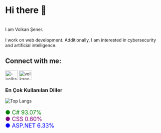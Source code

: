 <h1>Hi there 👋</h1>
<br>
I am Volkan Şener.
<br><br>
I work on web development. Additionally, I am interested in cybersecurity and artificial intelligence.

<h2 align="left">Connect with me:</h2>
<p align="left">
<a href="https://linkedin.com/in/-volkansener-" target="blank"><img align="center" src="https://raw.githubusercontent.com/rahuldkjain/github-profile-readme-generator/master/src/images/icons/Social/linked-in-alt.svg" alt="-volkansener-" height="30" width="40" /></a>
<a href="https://instagram.com/volkansenersen" target="blank"><img align="center" src="https://raw.githubusercontent.com/rahuldkjain/github-profile-readme-generator/master/src/images/icons/Social/instagram.svg" alt="volkansenersen" height="30" width="40" /></a>
</p>

<h3>En Çok Kullanılan Diller</h3>

![Top Langs](https://github-readme-stats.vercel.app/api/top-langs/?username=volkansenerrr&layout=compact&hide_border=true)

<p style="font-size: 18px;">
    <span style="color: green;">&#9679; C# 93.07%</span><br>
    <span style="color: purple;">&#9679; CSS 0.60%</span><br>
    <span style="color: blue;">&#9679; ASP.NET 6.33%</span>
</p>
